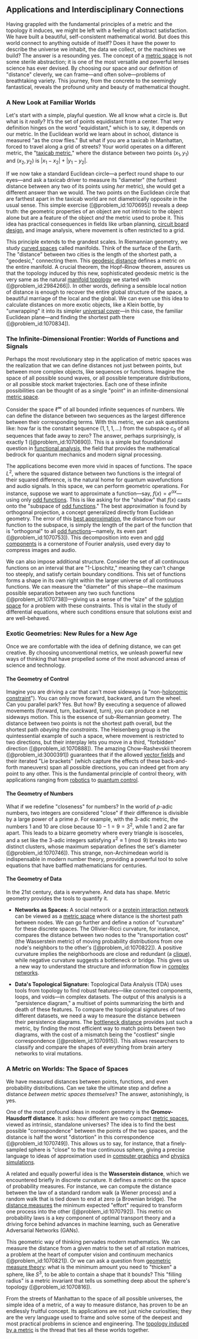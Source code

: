 ## Applications and Interdisciplinary Connections

Having grappled with the fundamental principles of a metric and the topology it induces, we might be left with a feeling of abstract satisfaction. We have built a beautiful, self-consistent mathematical world. But does this world connect to anything outside of itself? Does it have the power to describe the universe we inhabit, the data we collect, or the machines we build? The answer is a resounding yes. The concept of a [metric space](@article_id:145418) is not some sterile abstraction; it is one of the most versatile and powerful lenses science has ever devised. By choosing our space and our definition of "distance" cleverly, we can frame—and often solve—problems of breathtaking variety. This journey, from the concrete to the seemingly fantastical, reveals the profound unity and beauty of mathematical thought.

### A New Look at Familiar Worlds

Let's start with a simple, playful question. We all know what a circle is. But what is it *really*? It’s the set of points equidistant from a center. That very definition hinges on the word "equidistant," which is to say, it depends on our metric. In the Euclidean world we learn about in school, distance is measured "as the crow flies." But what if you are a taxicab in Manhattan, forced to travel along a grid of streets? Your world operates on a different metric, the "[taxicab metric](@article_id:140632)," where the distance between two points $(x_1, y_1)$ and $(x_2, y_2)$ is $|x_1 - x_2| + |y_1 - y_2|$.

If we now take a standard Euclidean circle—a perfect round shape to our eyes—and ask a taxicab driver to measure its "diameter" (the furthest distance between any two of its points using *her* metric), she would get a different answer than we would. The two points on the Euclidean circle that are farthest apart in the taxicab world are not diametrically opposite in the usual sense. This simple exercise ([@problem_id:1070695]) reveals a deep truth: the geometric properties of an object are not intrinsic to the object alone but are a feature of the object *and* the metric used to probe it. This idea has practical consequences in fields like urban planning, [circuit board design](@article_id:260823), and image analysis, where movement is often restricted to a grid.

This principle extends to the grandest scales. In Riemannian geometry, we study [curved spaces](@article_id:203841) called manifolds. Think of the surface of the Earth. The "distance" between two cities is the length of the shortest path, a "geodesic," connecting them. This [geodesic distance](@article_id:159188) defines a metric on the entire manifold. A crucial theorem, the Hopf–Rinow theorem, assures us that the topology induced by this new, sophisticated geodesic metric is the very same as the natural [manifold topology](@article_id:270337) we started with ([@problem_id:2984266]). In other words, defining a sensible local notion of distance is enough to recover the entire global structure of the space, a beautiful marriage of the local and the global. We can even use this idea to calculate distances on more exotic objects, like a Klein bottle, by "unwrapping" it into its simpler [universal cover](@article_id:150648)—in this case, the familiar Euclidean plane—and finding the shortest path there ([@problem_id:1070834]).

### The Infinite-Dimensional Frontier: Worlds of Functions and Signals

Perhaps the most revolutionary step in the application of metric spaces was the realization that we can define distances not just between points, but between more complex objects, like sequences or functions. Imagine the space of all possible sound waves, or all possible temperature distributions, or all possible stock market trajectories. Each one of these infinite possibilities can be thought of as a single "point" in an infinite-dimensional [metric space](@article_id:145418).

Consider the space $\ell^\infty$ of all bounded infinite sequences of numbers. We can define the distance between two sequences as the largest difference between their corresponding terms. With this metric, we can ask questions like: how far is the constant sequence $(1, 1, 1, \dots)$ from the subspace $c_0$ of all sequences that fade away to zero? The answer, perhaps surprisingly, is exactly 1 ([@problem_id:1070690]). This is a simple but foundational question in [functional analysis](@article_id:145726), the field that provides the mathematical bedrock for quantum mechanics and modern signal processing.

The applications become even more vivid in spaces of functions. The space $L^2$, where the squared distance between two functions is the integral of their squared difference, is the natural home for quantum wavefunctions and audio signals. In this space, we can perform geometric operations. For instance, suppose we want to approximate a function—say, $f(x) = e^{\alpha x}$—using only [odd functions](@article_id:172765). This is like asking for the "shadow" that $f(x)$ casts onto the "subspace of [odd functions](@article_id:172765)." The best approximation is found by orthogonal projection, a concept generalized directly from Euclidean geometry. The error of this [best approximation](@article_id:267886), the distance from our function to the subspace, is simply the length of the part of the function that is "orthogonal" to all [odd functions](@article_id:172765)—namely, its even part ([@problem_id:1070753]). This decomposition into even and [odd components](@article_id:276088) is a cornerstone of Fourier analysis, used every day to compress images and audio.

We can also impose additional structure. Consider the set of all continuous functions on an interval that are "1-Lipschitz," meaning they can't change too steeply, and satisfy certain boundary conditions. This set of functions forms a shape in its own right within the larger universe of all continuous functions. We can measure the "diameter" of this shape—the maximum possible separation between any two such functions ([@problem_id:1070738])—giving us a sense of the "size" of the [solution space](@article_id:199976) for a problem with these constraints. This is vital in the study of differential equations, where such conditions ensure that solutions exist and are well-behaved.

### Exotic Geometries: New Rules for a New Age

Once we are comfortable with the idea of defining distance, we can get creative. By choosing unconventional metrics, we unleash powerful new ways of thinking that have propelled some of the most advanced areas of science and technology.

#### The Geometry of Control
Imagine you are driving a car that can't move sideways (a "non-[holonomic constraint](@article_id:162153)"). You can only move forward, backward, and turn the wheel. Can you parallel park? Yes. But how? By executing a sequence of allowed movements (forward, turn, backward, turn), you can produce a net sideways motion. This is the essence of sub-Riemannian geometry. The distance between two points is not the shortest path overall, but the shortest path *obeying the constraints*. The Heisenberg group is the quintessential example of such a space, where movement is restricted to two directions, but their interplay lets you move in a third, "forbidden" direction ([@problem_id:1070888]). The amazing Chow–Rashevskii theorem ([@problem_id:3000391]) guarantees that if the allowed [vector fields](@article_id:160890) and their iterated "Lie brackets" (which capture the effects of these back-and-forth maneuvers) span all possible directions, you can indeed get from any point to any other. This is the fundamental principle of control theory, with applications ranging from [robotics](@article_id:150129) to [quantum control](@article_id:135853).

#### The Geometry of Numbers
What if we redefine "closeness" for numbers? In the world of $p$-adic numbers, two integers are considered "close" if their difference is divisible by a large power of a prime $p$. For example, with the 3-adic metric, the numbers 1 and 10 are close because $10-1=9=3^2$, while 1 and 2 are far apart. This leads to a bizarre geometry where every triangle is isosceles, and a set like the 3-adic integers satisfying $x^2 \equiv 1 \pmod 9$ breaks into two distinct clusters, whose maximum separation defines the set's diameter ([@problem_id:1070746]). This strange, non-Archimedean world is indispensable in modern number theory, providing a powerful tool to solve equations that have baffled mathematicians for centuries.

#### The Geometry of Data
In the 21st century, data is everywhere. And data has shape. Metric geometry provides the tools to quantify it.
- **Networks as Spaces:** A social network or a [protein interaction network](@article_id:260655) can be viewed as a [metric space](@article_id:145418) where distance is the shortest path between nodes. We can go further and define a notion of "curvature" for these discrete spaces. The Ollivier-Ricci curvature, for instance, compares the distance between two nodes to the "transportation cost" (the Wasserstein metric) of moving probability distributions from one node's neighbors to the other's ([@problem_id:1070822]). A positive curvature implies the neighborhoods are close and redundant (a [clique](@article_id:275496)), while negative curvature suggests a bottleneck or bridge. This gives us a new way to understand the structure and information flow in [complex networks](@article_id:261201).

- **Data's Topological Signature:** Topological Data Analysis (TDA) uses tools from topology to find robust features—like connected components, loops, and voids—in complex datasets. The output of this analysis is a "persistence diagram," a multiset of points summarizing the birth and death of these features. To compare the topological signatures of two different datasets, we need a way to measure the distance between their persistence diagrams. The [bottleneck distance](@article_id:272563) provides just such a metric, by finding the most efficient way to match points between two diagrams, with the cost of a mismatch being the "costliest" single correspondence ([@problem_id:1070915]). This allows researchers to classify and compare the shapes of everything from brain artery networks to viral mutations.

### A Metric on Worlds: The Space of Spaces

We have measured distances between points, functions, and even probability distributions. Can we take the ultimate step and define a distance *between metric spaces themselves*? The answer, astonishingly, is yes.

One of the most profound ideas in modern geometry is the **Gromov-Hausdorff distance**. It asks: how different are two compact [metric spaces](@article_id:138366), viewed as intrinsic, standalone universes? The idea is to find the best possible "correspondence" between the points of the two spaces, and the distance is half the worst "distortion" in this correspondence ([@problem_id:1070749]). This allows us to say, for instance, that a finely-sampled sphere is "close" to the true continuous sphere, giving a precise language to ideas of approximation used in [computer graphics](@article_id:147583) and [physics simulations](@article_id:143824).

A related and equally powerful idea is the **Wasserstein distance**, which we encountered briefly in discrete curvature. It defines a metric on the space of probability measures. For instance, we can compute the distance between the law of a standard random walk (a Wiener process) and a random walk that is tied down to end at zero (a Brownian bridge). The [distance measures](@article_id:144792) the minimum expected "effort" required to transform one process into the other ([@problem_id:1070792]). This metric on probability laws is a key component of optimal transport theory and a driving force behind advances in machine learning, such as Generative Adversarial Networks (GANs).

This geometric way of thinking pervades modern mathematics. We can measure the distance from a given matrix to the set of all rotation matrices, a problem at the heart of computer vision and continuum mechanics ([@problem_id:1070821]). Or we can ask a question from [geometric measure theory](@article_id:187493): what is the minimum amount you need to "thicken" a sphere, like $S^3$, to be able to contain a shape that it bounds? This "filling radius" is a metric invariant that tells us something deep about the sphere's topology ([@problem_id:1070816]).

From the streets of Manhattan to the space of all possible universes, the simple idea of a metric, of a way to measure distance, has proven to be an endlessly fruitful concept. Its applications are not just niche curiosities; they are the very language used to frame and solve some of the deepest and most practical problems in science and engineering. The [topology induced by a metric](@article_id:159649) is the thread that ties all these worlds together.